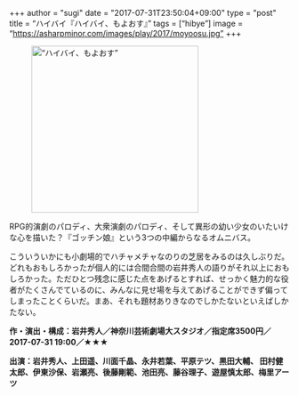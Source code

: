 +++
author = "sugi"
date = "2017-07-31T23:50:04+09:00"
type = "post"
title = “ハイバイ『ハイバイ、もよおす』”
tags = [“hibye”]
image = “https://asharpminor.com/images/play/2017/moyoosu.jpg”
+++

<figure class="alignleft"><img src="/images/play/2017/moyoosu.jpg" alt=“ハイバイ、もよおす” style="width: 300px !important;"></figure>

RPG的演劇のパロディ、大衆演劇のパロディ、そして異形の幼い少女のいたいけな心を描いた？『ゴッチン娘』という3つの中編からなるオムニバス。

こういういかにも小劇場的でハチャメチャなのりの芝居をみるのは久しぶりだ。どれもおもしろかったが個人的には合間合間の岩井秀人の語りがそれ以上におもしろかった。ただひとつ残念に感じた点をあげるとすれば、せっかく魅力的な役者がたくさんでているのに、みんなに見せ場を与えてあげることができず偏ってしまったことくらいだ。まあ、それも題材ありきなのでしかたないといえばしかたない。

**作・演出・構成：岩井秀人／神奈川芸術劇場大スタジオ／指定席3500円／2017-07-31 19:00／★★★**

**出演：岩井秀人、上田遥、川面千晶、永井若葉、平原テツ、黒田大輔、 田村健太郎、伊東沙保、岩瀬亮、後藤剛範、池田亮、藤谷理子、遊屋慎太郎、梅里アーツ**
